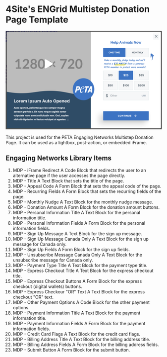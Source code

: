 # 4Site's ENGrid Multistep Donation Page Template

![ENGrid Multistep Donation Page Template](./multistep-donation-lightbox.png)

This project is used for the PETA Engaging Networks Multistep Donation Page.
It can be used as a lightbox, post-action, or embedded iFrame.

## Engaging Networks Library Items

1. MDP - iFrame Redirect
   A Code Block that redirects the user to an alternative page if the user accesses the page directly.
2. MDP - Title
   A Text Block that sets the title of the page.
3. MDP - Appeal Code
   A Form Block that sets the appeal code of the page.
4. MDP - Recurring Fields
   A Form Block that sets the recurring fields of the page.
5. MDP - Monthly Nudge
   A Text Block for the monthly nudge message.
6. MDP - Donation Amount
    A Form Block for the donation amount buttons.
7. MDP - Personal Information Title
    A Text Block for the personal information title.
8. MDP - Personal Information Fields
    A Form Block for the personal information fields. 
9. MDP - Sign Up Message
    A Text Block for the sign up message.
10. MDP - Sign Up Message Canada Only
    A Text Block for the sign up message for Canada only.
11. MDP - Sign Up Fields
    A Form Block for the sign up fields.
12. MDP - Unsubscribe Message Canada Only
    A Text Block for the unsubscribe message for Canada only.
13. MDP - Payment Type Title
    A Text Block for the payment type title.
14. MDP - Express Checkout Title
    A Text Block for the express checkout title.
15. MDP - Express Checkout Buttons
    A Form Block for the express checkout (digital wallets) buttons.
16. MDP - Express Checkour "OR" Text
    A Text Block for the express checkout "OR" text.
17. MDP - Other Payment Options
    A Code Block for the other payment options.
18. MDP - Payment Information Title
    A Text Block for the payment information title.
19. MDP - Payment Information Fields
    A Form Block for the payment information fields.
20. MDP - Credit Card Flags
    A Text Block for the credit card flags.
21. MDP - Billing Address Title
    A Text Block for the billing address title.
22. MDP - Billing Address Fields
    A Form Block for the billing address fields.
23. MDP - Submit Button
    A Form Block for the submit button.